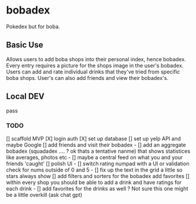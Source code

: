 # bobadex

Pokedex but for boba. 

## Basic Use
Allows users to add boba shops into their personal index, hence bobadex. Every entry requires a picture for the shops image in the user's bobadex. Users can add and rate individual drinks that they've tried from specific boba shops. User's can also add friends and view their bobadex's.

## Local DEV
pass

### TODO
[] scaffold MVP
[X] login auth
[X] set up database
[] set up yelp API and maybe Google
[] add friends and visit their bobadex
    - [] add an aggregate bobadex (squadadex .... ? ok thats a tentative nanme) that shows statistices like averages, photos etc
    - [] maybe a central feed on what you and your friends 'caught'
[] polish UI
    - [] switch rating numpad with a UI or validation check for nums outside of 0 and 5
    - [] fix up the text in the grid a little so stars always show
[] add filters and sorters for the bobadex add favorites
[] within every shop you should be able to add a drink and have ratings for each drink
    - [] add favorites for the drinks as well ? Not sure this one might be a little overkill (ask chat gpt)